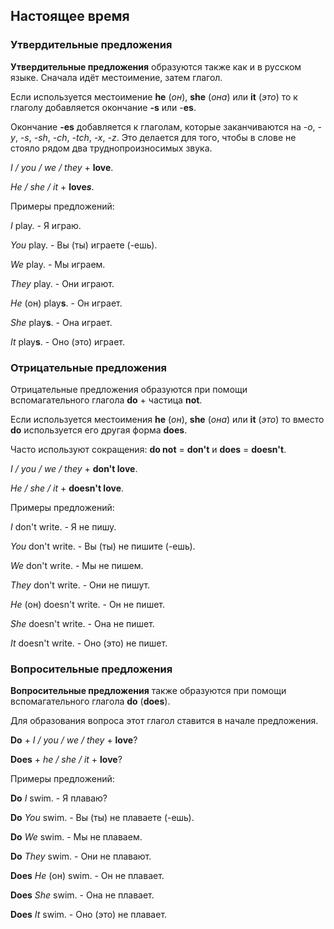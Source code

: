 ## Настоящее время

### Утвердительные предложения

**Утвердительные предложения** образуются также как и в русском языке. Сначала идёт местоимение, затем глагол.

Если используется местоимение **he** (*он*), **she** (*она*) или **it** (*это*) то к глаголу добавляется окончание **-s** или -**es**.

Окончание **-es** добавляется к глаголам, которые заканчиваются на *-o*, *-y*, *-s*, *-sh*, *-ch*, *-tch*, *-x*, *-z*. Это делается для того, чтобы в слове не стояло рядом два труднопроизносимых звука.

*I / you / we / they* + **love**.

*He / she / it* + **love*s***.

Примеры предложений:

*I* play. - Я играю.

*You* play. - Вы (ты) играете (-ешь).

*We* play. - Мы играем.

*They* play. - Они играют.

*He* (он) play**s**. - Он играет.

*She* play**s**. - Она играет.

*It* play**s**. - Оно (это) играет.

### Отрицательные предложения

Отрицательные предложения образуются при помощи вспомагательного глагола **do** + частица **not**.

Если используется местоимения **he** (*он*), **she** (*она*) или **it** (*это*) то вместо **do** используется его другая форма **does**.

Часто используют сокращения: **do not** = **don't** и **does** = **doesn't**.

*I / you / we / they* + **don't love**.

*He / she / it* + **doesn't love**.

Примеры предложений:

*I* don't write. - Я не пишу.

*You* don't write. - Вы (ты) не пишите (-ешь).

*We* don't write. - Мы не пишем.

*They* don't write. - Они не пишут.

*He* (он) doesn't write. - Он не пишет.

*She* doesn't write. - Она не пишет.

*It* doesn't write. - Оно (это) не пишет.

### Вопросительные предложения

**Вопросительные предложения** также образуются при помощи вспомагательного глагола **do** (**does**).

Для образования вопроса этот глагол ставится в начале предложения.

**Do** + *I / you / we / they* + **love**?

**Does** + *he / she / it* + **love**?

Примеры предложений:

**Do** *I* swim. - Я плаваю?

**Do** *You* swim. - Вы (ты) не плаваете (-ешь).

**Do** *We* swim. - Мы не плаваем.

**Do** *They* swim. - Они не плавают.

**Does** *He* (он) swim. - Он не плавает.

**Does** *She* swim. - Она не плавает.

**Does** *It* swim. - Оно (это) не плавает.
